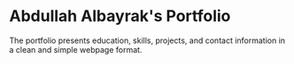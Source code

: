 # Abdullah Albayrak's Portfolio

The portfolio presents education, skills, projects, and contact information in a clean and simple webpage format.
